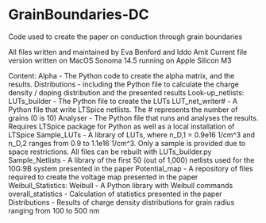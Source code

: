 # GrainBoundaries-DC
 Code used to create the paper on conduction through grain boundaries

 All files written and maintained by Eva Benford and Iddo Amit
 Current file version written on MacOS Sonoma 14.5 running on Apple Silicon M3

 Content:
 	Alpha - The Python code to create the alpha matrix, and the results.
 	Distributions - including the Python file to calculate the charge density / doping distribution and the presented results
 	Look-up_netlists:
 		LUTs_builder - The Python file to create the LUTs
 		LUT_net_writer# - A Python file that write LTSpice netlists. The # represents the number of grains (0 is 10)
 		Analyser - The Python file that runs and analyses the results. Requires LTSpice package for Python as well as a local installation of LTSpice
 		Sample_LUTs - A library of LUTs, where n_D,1 = 0.9e16 1/cm^3 and n_D,2 ranges from 0.9 to 1.1e16 1/cm^3. Only a sample is provided due to space restrictions. All files can be rebuilt with LUTs_builder.py
 		Sample_Netlists - A library of the first 50 (out of 1,000) netlists used for the 10G:9B system presented in the paper
 	Potential_map - A repository of files required to create the voltage map presented in the paper
 	Weibull_Statistics:
 		Weibull - A Python library with Weibull commands
 		overall_statistics - Calculation of statistics presented in the paper
 		Distributions - Results of charge density distributions for grain radius ranging from 100 to 500 nm